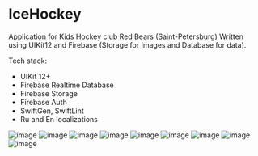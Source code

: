 # IceHockey
Application for Kids Hockey club Red Bears (Saint-Petersburg)
Written using UIKit12 and Firebase (Storage for Images and Database for data).

Tech stack:

- UIKit 12+
- Firebase Realtime Database
- Firebase Storage
- Firebase Auth
- SwiftGen, SwiftLint
- Ru and En localizations

![image](https://user-images.githubusercontent.com/5717020/144766847-b9258b42-d576-43b4-9164-0c4aa3ade774.png)
![image](https://user-images.githubusercontent.com/5717020/144327224-00ab4596-58a9-4362-9a4d-4c0588c1c878.png)
![image](https://user-images.githubusercontent.com/5717020/144327258-63a213f6-7dfb-4b5c-b797-6823844f1fc3.png)
![image](https://user-images.githubusercontent.com/5717020/144482620-770f4a55-f1f5-4491-b83f-96092577ccc6.png)
![image](https://user-images.githubusercontent.com/5717020/144332635-10d292ec-0946-4c58-89d0-023248eda745.png)
![image](https://user-images.githubusercontent.com/5717020/144767000-5d78b5cf-5948-4b20-8385-8007d62a3018.png)
![image](https://user-images.githubusercontent.com/5717020/144482829-dc389d26-17dc-4674-907d-14d4e315aa2d.png)
![image](https://user-images.githubusercontent.com/5717020/144766804-a902e449-9ab1-4f18-ab59-1ece536d5014.png)
![image](https://user-images.githubusercontent.com/5717020/144766940-db4f6e4d-e73d-4b77-b75b-9616a1ade393.png)
